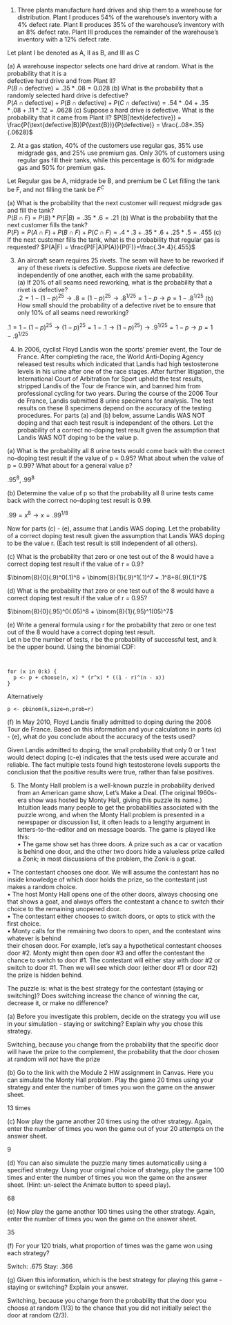 1. Three plants manufacture hard drives and ship them to a warehouse for distribution. Plant I produces  54% of the warehouse’s inventory with a 4% defect rate. Plant II produces 35% of the warehouse’s inventory with an 8% defect rate. Plant III produces the remainder of the warehouse’s inventory with a 12% defect rate.  

Let plant I be denoted as A, II as B, and III as C

(a) A warehouse inspector selects one hard drive at random. What is the probability that it is a  
defective hard drive and from Plant II?  
$P(B\cap\text{defective}) = .35 * .08 = 0.028$
(b) What is the probability that a randomly selected hard drive is defective?  
$P(A\cap\text{defective})+P(B\cap\text{defective})+P(C\cap\text{defective}) = .54*.04+.35*.08+.11*.12=.0628$
(c) Suppose a hard drive is defective. What is the probability that it came from Plant II?
$P(B|\text{defective}) = \frac{P(\text{defective|B})P(\text{B})}{P(defective)} = \frac{..08*.35}{.0628}$ 

2. At a gas station, 40% of the customers use regular gas, 35% use midgrade gas, and 25% use premium gas. Only 30% of customers using regular gas fill their tanks, while this percentage is 60% for midgrade gas and 50% for premium gas.  

Let Regular gas be A, midgrade be B, and premium be C
Let filling the tank be F, and not filling the tank be $F^C$

(a) What is the probability that the next customer will request midgrade gas and fill the tank?  
$P(B\cap F)=P(B)*P(F|B)=.35*.6=.21$ 
(b) What is the probability that the next customer fills the tank?  
$P(F)=P(A\cap F)+P(B\cap F)+P(C\cap F)=.4*.3+.35*.6+.25*.5=.455$
(c) If the next customer fills the tank, what is the probability that regular gas is requested?
$P(A|F) = \frac{P(F|A)P(A)}{P(F)}=\frac{.3*.4}{.455}$

3. An aircraft seam requires 25 rivets. The seam will have to be reworked if any of these rivets is defective. Suppose rivets are defective independently of one another, each with the same probability.  
(a) If 20% of all seams need reworking, what is the probability that a rivet is defective?  
$.2=1-(1-p)^{25} \rightarrow.8=(1-p)^{25} \rightarrow.8^{1/25}=1-p\rightarrow p=1-.8^{1/25}$ 
(b) How small should the probability of a defective rivet be to ensure that only 10% of all seams need reworking?

$.1=1-(1-p)^{25} \rightarrow (1-p)^{25}=1-.1\rightarrow(1-p)^{25})\rightarrow.9^{1/25}=1-p\rightarrow p=1-.9^{1/25}$
 
4. In 2006, cyclist Floyd Landis won the sports’ premier event, the Tour de France. After completing the race, the World Anti-Doping Agency released test results which indicated that Landis had high testosterone levels in his urine after one of the race stages. After further litigation, the International Court of Arbitration for Sport upheld the test results, stripped Landis of the Tour de France win, and banned him from professional cycling for two years. During the course of the 2006 Tour de France, Landis submitted 8 urine specimens for analysis. The test results on these 8 specimens depend on the accuracy of the testing procedures. For parts (a) and (b) below, assume Landis WAS NOT doping and that each test result is independent of the others. Let the probability of a correct no-doping test result given the assumption that Landis WAS NOT doping to be the value p.  

(a) What is the probability all 8 urine tests would come back with the correct no-doping test result if the value of p = 0.95? What about when the value of p = 0.99? What about for a general value p?  

$.95^8, .99^8$

(b) Determine the value of p so that the probability all 8 urine tests came back with the correct no-doping test result is 0.99. 

$.99 = x^8 \rightarrow x=.99^{1/8}$ 

Now for parts (c) - (e), assume that Landis WAS doping. Let the probability of a correct doping test result given the assumption that Landis WAS doping to be the value r. (Each test result is still independent of all others).  

(c) What is the probability that zero or one test out of the 8 would have a correct doping test result if the value of r = 0.9?  

$\binom{8}{0}(.9)^0(.1)^8 + \binom{8}{1}(.9)^1(.1)^7 = .1^8+8(.9)(.1)^7$  

(d) What is the probability that zero or one test out of the 8 would have a correct doping test result if the value of r = 0.95?  

$\binom{8}{0}(.95)^0(.05)^8 + \binom{8}{1}(.95)^1(05)^7$ 

(e) Write a general formula using r for the probability that zero or one test out of the 8 would have a correct doping test result.  
Let n be the number of tests, r be the probability of successful test, and k be the upper bound. 
Using the binomial CDF:
```


for (x in 0:k) {
  p <- p + choose(n, x) * (r^x) * ((1 - r)^(n - x))
}
```

Alternatively
```
p <- pbinom(k,size=n,prob=r)
```


(f) In May 2010, Floyd Landis finally admitted to doping during the 2006 Tour de France. Based on this information and your calculations in parts (c) - (e), what do you conclude about the accuracy of the tests used?

Given Landis admitted to doping, the small probability that only 0 or 1 test would detect doping (c-e) indicates that the tests used were accurate and reliable. The fact multiple tests found high testosterone levels supports the conclusion that the positive results were true, rather than false positives.


5. The Monty Hall problem is a well-known puzzle in probability derived from an American game show, Let’s Make a Deal. (The original 1960s-era show was hosted by Monty Hall, giving this puzzle its name.) Intuition leads many people to get the probabilities associated with the puzzle wrong, and when the Monty Hall problem is presented in a newspaper or discussion list, it often leads to a lengthy argument in letters-to-the-editor and on message boards. The game is played like this:  
• The game show set has three doors. A prize such as a car or vacation is behind one door, and  the other two doors hide a valueless prize called a Zonk; in most discussions of the problem, the Zonk is a goat.  

• The contestant chooses one door. We will assume the contestant has no inside knowledge of which door holds the prize, so the contestant just makes a random choice.  
• The host Monty Hall opens one of the other doors, always choosing one that shows a goat, and always offers the contestant a chance to switch their choice to the remaining unopened door.  
• The contestant either chooses to switch doors, or opts to stick with the first choice.  
• Monty calls for the remaining two doors to open, and the contestant wins whatever is behind  
their chosen door.  For example, let’s say a hypothetical contestant chooses door #2. Monty might then open door #3 and offer the contestant the chance to switch to door #1. The contestant will either stay with door #2 or switch to door #1. Then we will see which door (either door #1 or door #2) the prize is hidden behind.  

The puzzle is: what is the best strategy for the contestant (staying or switching)? Does switching increase the chance of winning the car, decrease it, or make no difference?  

(a) Before you investigate this problem, decide on the strategy you will use in your simulation - staying or switching? Explain why you chose this strategy.  

Switching, because you change from the probability that the specific door will have the prize to the complement, the probability that the door chosen at random will *not* have the prize

(b) Go to the link with the Module 2 HW assignment in Canvas. Here you can simulate the Monty Hall problem. Play the game 20 times using your strategy and enter the number of times you won the game on the answer sheet.  

13 times

(c) Now play the game another 20 times using the other strategy. Again, enter the number of times you won the game out of your 20 attempts on the answer sheet.  

9

(d) You can also simulate the puzzle many times automatically using a specified strategy. Using your original choice of strategy, play the game 100 times and enter the number of times you won the game on the answer sheet. (Hint: un-select the Animate button to speed play).  

68

(e) Now play the game another 100 times using the other strategy. Again, enter the number of times you won the game on the answer sheet.  

35

(f) For your 120 trials, what proportion of times was the game won using each strategy?  

Switch: .675
Stay: .366

(g) Given this information, which is the best strategy for playing this game - staying or switching?  Explain your answer.

Switching, because you change from the probability that the door you choose at random (1/3) to the chance that you did not initially select the door at random (2/3). 